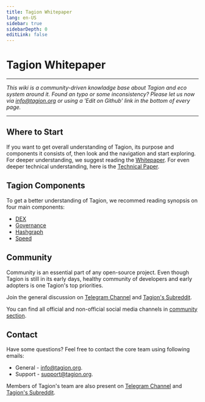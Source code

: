 ```yaml
---
title: Tagion Whitepaper
lang: en-US
sidebar: true
sidebarDepth: 0
editLink: false
---
```


# Tagion Whitepaper

---

_This wiki is a community-driven knowladge base about Tagion and eco system around it. Found an typo or some inconsistency? Please let us now via [info@tagion.org](mailto:info@tagion.org) or using a 'Edit on Github' link in the bottom of every page._

---

## Where to Start

If you want to get overall understanding of Tagion, its purpose and components it consists of, then look and the navigation and start exploring. For deeper understanding, we suggest reading the [Whitepaper](/tagionwhitepaper.pdf). For even deeper technical understanding, here is the [Technical Paper](/tagiontechpaper.pdf).

## Tagion Components

To get a better understanding of Tagion, we recommed reading synopsis on four main components:

- [DEX](/wiki/synopsis/dex.html)
- [Governance](/wiki/synopsis/governance.html)
- [Hashgraph](/wiki/synopsis/consensus.html)
- [Speed](/wiki/synopsis/transaction-speed.html)

## Community

Community is an essential part of any open-source project. Even though Tagion is still in its early days, healthy community of developers and early adopters is one Tagion's top priorities.

Join the general discussion on [Telegram Channel](https://t.me/tagion) and [Tagion's Subreddit](https://www.reddit.com/r/Tagion/).

You can find all official and non-official social media channels in [community section](/wiki/community).

## Contact

Have some questions? Feel free to contact the core team using following emails:

- General - [info@tagion.org](mailto:info@tagion.org).
- Support - [support@tagion.org](mailto:support@tagion.org).

Members of Tagion's team are also present on [Telegram Channel](https://t.me/tagion) and [Tagion's Subreddit](https://www.reddit.com/r/Tagion/).
